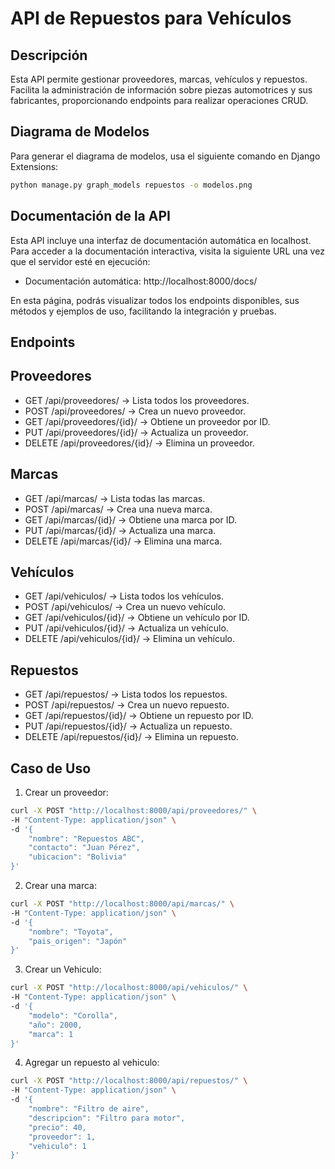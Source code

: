 # API de Repuestos para Vehículos

## Descripción
Esta API permite gestionar proveedores, marcas, vehículos y repuestos. Facilita la administración de información sobre piezas automotrices y sus fabricantes, proporcionando endpoints para realizar operaciones CRUD.

## Diagrama de Modelos
Para generar el diagrama de modelos, usa el siguiente comando en Django Extensions:

```bash
python manage.py graph_models repuestos -o modelos.png 
```
## Documentación de la API
Esta API incluye una interfaz de documentación automática en localhost. Para acceder a la documentación interactiva, visita la siguiente URL una vez que el servidor esté en ejecución:
- Documentación automática: http://localhost:8000/docs/

En esta página, podrás visualizar todos los endpoints disponibles, sus métodos y ejemplos de uso, facilitando la integración y pruebas.


## Endpoints

## Proveedores
- GET /api/proveedores/ → Lista todos los proveedores.
- POST /api/proveedores/ → Crea un nuevo proveedor.
- GET /api/proveedores/{id}/ → Obtiene un proveedor por ID.
- PUT /api/proveedores/{id}/ → Actualiza un proveedor.
- DELETE /api/proveedores/{id}/ → Elimina un proveedor.

## Marcas
- GET /api/marcas/ → Lista todas las marcas.
- POST /api/marcas/ → Crea una nueva marca.
- GET /api/marcas/{id}/ → Obtiene una marca por ID.
- PUT /api/marcas/{id}/ → Actualiza una marca.
- DELETE /api/marcas/{id}/ → Elimina una marca.

## Vehículos
- GET /api/vehiculos/ → Lista todos los vehículos.
- POST /api/vehiculos/ → Crea un nuevo vehículo.
- GET /api/vehiculos/{id}/ → Obtiene un vehículo por ID.
- PUT /api/vehiculos/{id}/ → Actualiza un vehículo.
- DELETE /api/vehiculos/{id}/ → Elimina un vehículo.

## Repuestos
- GET /api/repuestos/ → Lista todos los repuestos.
- POST /api/repuestos/ → Crea un nuevo repuesto.
- GET /api/repuestos/{id}/ → Obtiene un repuesto por ID.
- PUT /api/repuestos/{id}/ → Actualiza un repuesto.
- DELETE /api/repuestos/{id}/ → Elimina un repuesto.


## Caso de Uso

1. Crear un proveedor:

```bash
curl -X POST "http://localhost:8000/api/proveedores/" \
-H "Content-Type: application/json" \
-d '{
    "nombre": "Repuestos ABC",
    "contacto": "Juan Pérez",
    "ubicacion": "Bolivia"
}'
```

2. Crear una marca:

```bash
curl -X POST "http://localhost:8000/api/marcas/" \
-H "Content-Type: application/json" \
-d '{
    "nombre": "Toyota",
    "pais_origen": "Japón"
}'
```

3. Crear un Vehiculo:

```bash
curl -X POST "http://localhost:8000/api/vehiculos/" \
-H "Content-Type: application/json" \
-d '{
    "modelo": "Corolla",
    "año": 2000,
    "marca": 1
}'
```

4. Agregar un repuesto al vehiculo:

```bash
curl -X POST "http://localhost:8000/api/repuestos/" \
-H "Content-Type: application/json" \
-d '{
    "nombre": "Filtro de aire",
    "descripcion": "Filtro para motor",
    "precio": 40,
    "proveedor": 1,
    "vehiculo": 1
}'
```